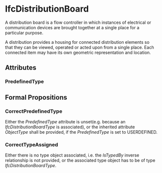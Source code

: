 # IfcDistributionBoard

A distribution board is a flow controller in which instances of electrical or communication devices are brought together at a single place for a particular purpose.
<!-- end of short definition -->

A distribution provides a housing for connected distribution elements so that they can be viewed, operated or acted upon from a single place. Each connected item may have its own geometric representation and location.

## Attributes

### PredefinedType


## Formal Propositions

### CorrectPredefinedType
Either the _PredefinedType_ attribute is unset(e.g. because an _IfcDistributionBoardType_ is associated), or the inherited attribute _ObjectType_ shall be provided, if the _PredefinedType_ is set to USERDEFINED.

### CorrectTypeAssigned
Either there is no type object associated, i.e. the _IsTypedBy_ inverse relationship is not provided, or the associated type object has to be of type _IfcDistributionBoardType_.
